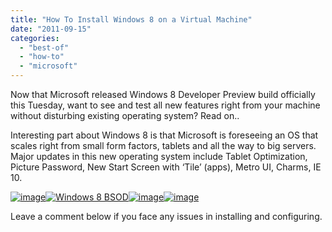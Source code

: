 ```yaml
---
title: "How To Install Windows 8 on a Virtual Machine"
date: "2011-09-15"
categories: 
  - "best-of"
  - "how-to"
  - "microsoft"
---
```


Now that Microsoft released Windows 8 Developer Preview build officially this Tuesday, want to see and test all new features right from your machine without disturbing existing operating system? Read on..

Interesting part about Windows 8 is that Microsoft is foreseeing an OS that scales right from small form factors, tablets and all the way to big servers. Major updates in this new operating system include Tablet Optimization, Picture Password, New Start Screen with ‘Tile’ (apps), Metro UI, Charms, IE 10.

[![image](images/Windows%2525208%252520BSOD%25255B2%25255D.jpg "image")![Windows 8 BSOD](images/image%25255B5%25255D.png "Windows 8 BSOD")![image](images/image%25255B8%25255D.png "image")![image](http://lh6.ggpht.com/-CsGhIZ2Q6YU/TnJN4RYq_UI/AAAAAAAAFlw/5rFJQRPHNiM/image_thumb%25255B2%25255D.png?imgmax=800 "image")](http://lh4.ggpht.com/-VX0qe-SVQGQ/TnJN0LtdWiI/AAAAAAAAFlU/MiHTWB8OiG8/s1600-h/image%25255B2%25255D.png)

Leave a comment below if you face any issues in installing and configuring.
